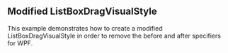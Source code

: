 ## Modified ListBoxDragVisualStyle
This example demonstrates how to create a modified ListBoxDragVisualStyle in order to remove the before and after specifiers for WPF.

[//]: <keywords: Custom, DragDrop>